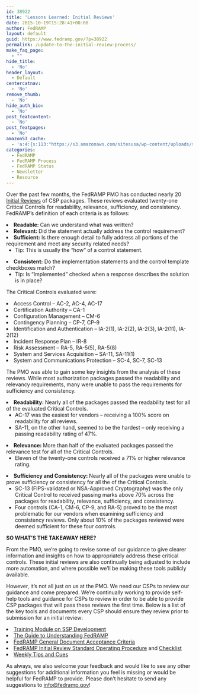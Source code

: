 ```yaml
---
id: 38922
title: 'Lessons Learned: Initial Reviews'
date: 2015-10-19T15:28:41+00:00
author: FedRAMP
layout: default
guid: https://www.fedramp.gov/?p=38922
permalink: /update-to-the-initial-review-process/
make_faq_page:
  - ""
hide_title:
  - 'No'
header_layout:
  - Default
centercatnav:
  - 'No'
remove_thumb:
  - 'No'
hide_auth_bio:
  - 'No'
post_featcontent:
  - 'No'
post_featpages:
  - 'No'
amazonS3_cache:
  - 'a:4:{s:113:"https://s3.amazonaws.com/sitesusa/wp-content/uploads/sites/482/2015/03/Guide-to-Understanding-FedRAMP-v2.0-4.docx";i:18842;s:119:"https://s3.amazonaws.com/sitesusa/wp-content/uploads/sites/482/2015/07/FedRAMP-General-Document-Acceptance-Criteria.pdf";i:32722;s:106:"https://s3.amazonaws.com/sitesusa/wp-content/uploads/sites/482/2015/08/FedRAMP-Initial-Review-SOP-v1-3.pdf";i:35702;s:126:"https://s3.amazonaws.com/sitesusa/wp-content/uploads/sites/482/2015/08/FedRAMP-SAR-Initial-Review-Checklist-Template-v1-0.xlsx";a:1:{s:9:"timestamp";i:1485468728;}}'
categories:
  - FedRAMP
  - FedRAMP Process
  - FedRAMP Status
  - Newsletter
  - Resource
---
```

Over the past few months, the FedRAMP PMO has conducted nearly 20 [Initial Reviews](https://s3.amazonaws.com/sitesusa/wp-content/uploads/sites/482/2015/08/FedRAMP-Initial-Review-SOP-v1-3.pdf) of CSP packages. These reviews evaluated twenty-one Critical Controls for readability, relevance, sufficiency, and consistency. FedRAMP’s definition of each criteria is as follows:

<li style="font-weight: 400">
  <b>Readable: </b>Can we understand what was written?
</li>
<li style="font-weight: 400">
  <b>Relevant: </b>Did the statement actually address the control requirement?
</li>
<li style="font-weight: 400">
  <b>Sufficient:</b> Is there enough detail to fully address all portions of the requirement and meet any security related needs?  <ul>
    <li style="font-weight: 400">
      Tip: This is usually the “how” of a control statement.
    </li>
  </ul>
</li>

<li style="font-weight: 400">
  <b>Consistent:</b> Do the implementation statements and the control template checkboxes match? <ul>
    <li style="font-weight: 400">
      Tip: Is &#8220;Implemented&#8221; checked when a response describes the solution is in place?
    </li>
  </ul>
</li>

The Critical Controls evaluated were:

<li style="font-weight: 400">
  Access Control &#8211; AC-2, AC-4, AC-17 
</li>
<li style="font-weight: 400">
  Certification Authority &#8211; CA-1
</li>
<li style="font-weight: 400">
  Configuration Management &#8211; CM-6
</li>
<li style="font-weight: 400">
  Contingency Planning &#8211; CP-7, CP-9
</li>
<li style="font-weight: 400">
  Identification and Authentication &#8211; IA-2(1), IA-2(2), IA-2(3), IA-2(11), IA-2(12)
</li>
<li style="font-weight: 400">
  Incident Response Plan &#8211; IR-8
</li>
<li style="font-weight: 400">
  Risk Assessment &#8211; RA-5, RA-5(5), RA-5(8)
</li>
<li style="font-weight: 400">
  System and Services Acquisition &#8211; SA-11, SA-11(1)
</li>
<li style="font-weight: 400">
  System and Communications Protection &#8211; SC-4, SC-7, SC-13
</li>

The PMO was able to gain some key insights from the analysis of these reviews. While most authorization packages passed the readability and relevancy requirements, many were unable to pass the requirements for sufficiency and consistency. 

<li style="font-weight: 400">
  <b>Readability: </b>Nearly all of the packages passed the readability test for all of the evaluated Critical Controls. <ul>
    <li style="font-weight: 400">
      AC-17 was the easiest for vendors &#8211; receiving a 100% score on readability for all reviews. 
    </li>
    <li style="font-weight: 400">
      SA-11, on the other hand, seemed to be the hardest &#8211; only receiving a passing readability rating of 47%.
    </li>
  </ul>
</li>

<li style="font-weight: 400">
  <b>Relevance: </b>More than half of the evaluated packages passed the relevance test for all of the Critical Controls. <ul>
    <li style="font-weight: 400">
      Eleven of the twenty-one controls received a 71% or higher relevance rating. 
    </li>
  </ul>
</li>

<li style="font-weight: 400">
  <b>Sufficiency and Consistency: </b>Nearly all of the packages were unable to prove sufficiency or consistency for all the of the Critical Controls. <ul>
    <li style="font-weight: 400">
      SC-13 (FIPS-validated or NSA-Approved Cryptography) was the only Critical Control to received passing marks above 70% across the packages for readability, relevance, sufficiency, and consistency. 
    </li>
    <li style="font-weight: 400">
      Four controls (CA-1, CM-6, CP-9, and RA-5) proved to be the most problematic for our vendors when examining sufficiency and consistency reviews. Only about 10% of the packages reviewed were deemed sufficient for these four controls.
    </li>
  </ul>
</li>

**SO WHAT’S THE TAKEAWAY HERE?**

From the PMO, we’re going to revise some of our guidance to give clearer information and insights on how to appropriately address these critical controls. These initial reviews are also continually being adjusted to include more automation, and where possible we’ll be making these tools publicly available. 

However, it’s not all just on us at the PMO. We need our CSPs to review our guidance and come prepared. We’re continually working to provide self-help tools and guidance for CSPs to review in order to be able to provide CSP packages that will pass these reviews the first time. Below is a list of the key tools and documents every CSP should ensure they review prior to submission for an initial review:

<li style="font-weight: 400">
  <a href="https://www.fedramp.gov/resources/training/">Training Module on SSP Development</a>
</li>
<li style="font-weight: 400">
  <a href="https://s3.amazonaws.com/sitesusa/wp-content/uploads/sites/482/2015/03/Guide-to-Understanding-FedRAMP-v2.0-4.docx">The Guide to Understanding FedRAMP</a>
</li>
<li style="font-weight: 400">
  <a href="https://s3.amazonaws.com/sitesusa/wp-content/uploads/sites/482/2015/07/FedRAMP-General-Document-Acceptance-Criteria.pdf">FedRAMP General Document Acceptance Criteria</a>
</li>
<li style="font-weight: 400">
  <a href="https://s3.amazonaws.com/sitesusa/wp-content/uploads/sites/482/2015/08/FedRAMP-Initial-Review-SOP-v1-3.pdf">FedRAMP Initial Review Standard Operating Procedure</a> and <a href="https://s3.amazonaws.com/sitesusa/wp-content/uploads/sites/482/2015/08/FedRAMP-SAR-Initial-Review-Checklist-Template-v1-0.xlsx">Checklist</a>
</li>
<li style="font-weight: 400">
  <a href="https://www.fedramp.gov/category/tips/">Weekly Tips and Cues</a>
</li>

As always, we also welcome your feedback and would like to see any other suggestions for additional information you feel is missing or would be helpful for FedRAMP to provide. Please don’t hesitate to send any suggestions to info@fedramp.gov!

&nbsp;

&nbsp;